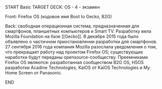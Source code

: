 START
Basic
TARGET DECK: OS - 4 - экзамен

Front: Firefox OS (кодовое имя Boot to Gecko, B2G)  

Back: свободная операционная система, предназначенная для смартфонов, планшетных компьютеров и Smart TV. 
Разработку вела Mozilla Foundation на базе [[Gecko]]. 
В декабре 2015 года было объявлено о частичном приостановлении разработки для смартфонов. 27 сентября 2016 года компания Mozilla разослала уведомления о том, что прекращает работу над проектом Firefox OS; существующие наработки будут переданы opensource-сообществу. 
Преемниками Firefox OS являются: разработанная сообществом B2G OS, H5OS разработки Acadine Technologies, KaiOS от KaiOS Technologies и My Home Screen от Panasonic.
<!--ID: 1663427618549-->
END 